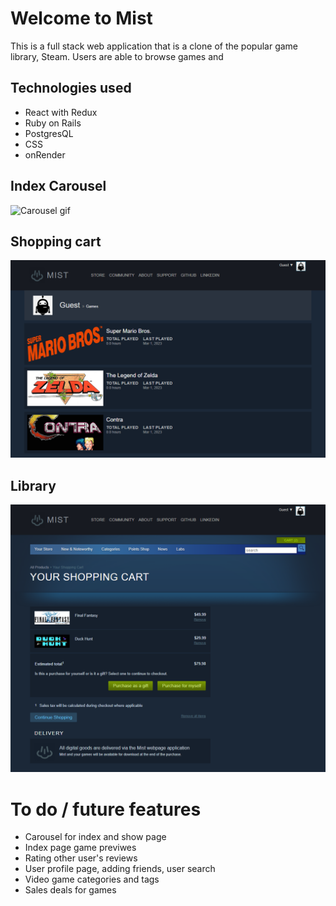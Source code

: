 # Welcome to **Mist**
This is a full stack web application that is a clone of the popular game library, Steam. Users are able to browse games and 

## Technologies used
- React with Redux
- Ruby on Rails
- PostgresQL
- CSS
- onRender

## Index Carousel
![Carousel gif](/readme_assets/Carousel-gif.gif)

## Shopping cart
![Library Screenshot](/readme_assets/library_screenshot.PNG "Library")

## Library
![Shopping cart](/readme_assets/shopping_cart_screenshot.PNG "Shopping Cart")

# To do / future features
- Carousel for index and show page
- Index page game previwes
- Rating other user's reviews
- User profile page, adding friends, user search
- Video game categories and tags
- Sales deals for games